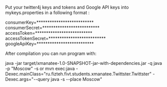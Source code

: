 Put your twitter4j keys and tokens and Google API keys into mykeys.properties in a following format :

consumerKey=**************************
consumerSecret=**************************
accessToken=**************************
accessTokenSecret=**************************
googleApiKey=**************************

After compilation you can run program with:

java -jar target/xmanatee-1.0-SNAPSHOT-jar-with-dependencies.jar -q java -p "Moscow" -s
or
mvn exec:java -Dexec.mainClass="ru.fizteh.fivt.students.xmanatee.Twittster.Twittster" -Dexec.args="--query java -s --place Moscow"